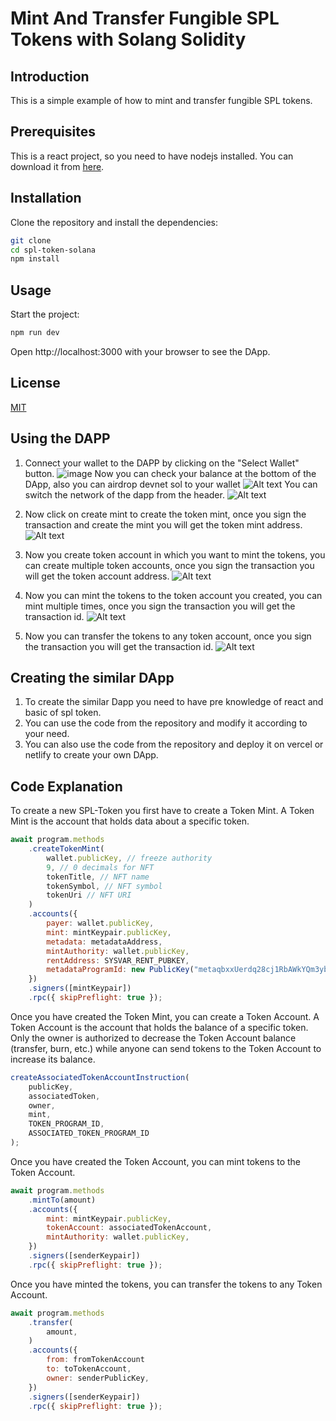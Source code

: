 # Mint And Transfer Fungible SPL Tokens with Solang Solidity

## Introduction

This is a simple example of how to mint and transfer fungible SPL tokens.

## Prerequisites

This is a react project, so you need to have nodejs installed. You can download it from [here](https://nodejs.org/en/download/).

## Installation

Clone the repository and install the dependencies:

```bash
git clone
cd spl-token-solana
npm install
```

## Usage

Start the project:

```bash
npm run dev
```

Open http://localhost:3000 with your browser to see the DApp.

## License

[MIT](https://choosealicense.com/licenses/mit/)

## Using the DAPP

1. Connect your wallet to the DAPP by clicking on the "Select Wallet" button.
   ![image](image.png)
   Now you can check your balance at the bottom of the DApp, also you can airdrop devnet sol to your wallet
   ![Alt text](image-1.png)
   You can switch the network of the dapp from the header.
   ![Alt text](image-2.png)

2. Now click on create mint to create the token mint, once you sign the transaction and create the mint you will get the token mint address.
   ![Alt text](image-3.png)

3. Now you create token account in which you want to mint the tokens, you can create multiple token accounts, once you sign the transaction you will get the token account address.
   ![Alt text](image-4.png)

4. Now you can mint the tokens to the token account you created, you can mint multiple times, once you sign the transaction you will get the transaction id.
   ![Alt text](image-5.png)

5. Now you can transfer the tokens to any token account, once you sign the transaction you will get the transaction id.
   ![Alt text](image-6.png)

## Creating the similar DApp

1. To create the similar Dapp you need to have pre knowledge of react and basic of spl token.
2. You can use the code from the repository and modify it according to your need.
3. You can also use the code from the repository and deploy it on vercel or netlify to create your own DApp.

## Code Explanation

To create a new SPL-Token you first have to create a Token Mint. A Token Mint is the account that holds data about a specific token.

```javascript
await program.methods
    .createTokenMint(
        wallet.publicKey, // freeze authority
        9, // 0 decimals for NFT
        tokenTitle, // NFT name
        tokenSymbol, // NFT symbol
        tokenUri // NFT URI
    )
    .accounts({
        payer: wallet.publicKey,
        mint: mintKeypair.publicKey,
        metadata: metadataAddress,
        mintAuthority: wallet.publicKey,
        rentAddress: SYSVAR_RENT_PUBKEY,
        metadataProgramId: new PublicKey("metaqbxxUerdq28cj1RbAWkYQm3ybzjb6a8bt518x1s"),
    })
    .signers([mintKeypair])
    .rpc({ skipPreflight: true });
```

Once you have created the Token Mint, you can create a Token Account. A Token Account is the account that holds the balance of a specific token.
Only the owner is authorized to decrease the Token Account balance (transfer, burn, etc.) while anyone can send tokens to the Token Account to increase its balance.

```javascript
createAssociatedTokenAccountInstruction(
    publicKey,
    associatedToken,
    owner,
    mint,
    TOKEN_PROGRAM_ID,
    ASSOCIATED_TOKEN_PROGRAM_ID
);
```

Once you have created the Token Account, you can mint tokens to the Token Account.

```javascript
await program.methods
    .mintTo(amount)
    .accounts({
        mint: mintKeypair.publicKey,
        tokenAccount: associatedTokenAccount,
        mintAuthority: wallet.publicKey,
    })
    .signers([senderKeypair])
    .rpc({ skipPreflight: true });
```

Once you have minted the tokens, you can transfer the tokens to any Token Account.

```javascript
await program.methods
    .transfer(
        amount,
    )
    .accounts({
        from: fromTokenAccount
        to: toTokenAccount,
        owner: senderPublicKey,
    })
    .signers([senderKeypair])
    .rpc({ skipPreflight: true });
```
